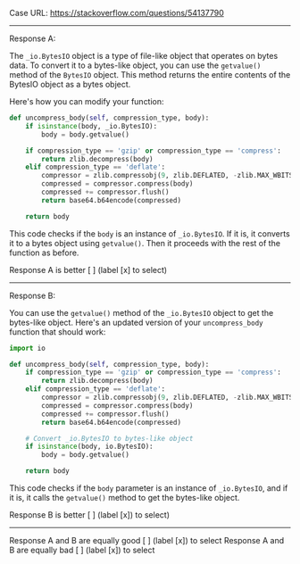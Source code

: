 Case URL: https://stackoverflow.com/questions/54137790

------
Response A:

The `_io.BytesIO` object is a type of file-like object that operates on bytes data. To convert it to a bytes-like object, you can use the `getvalue()` method of the `BytesIO` object. This method returns the entire contents of the BytesIO object as a bytes object.

Here's how you can modify your function:

```python
def uncompress_body(self, compression_type, body):
    if isinstance(body, _io.BytesIO):
        body = body.getvalue()

    if compression_type == 'gzip' or compression_type == 'compress':
        return zlib.decompress(body)
    elif compression_type == 'deflate':
        compressor = zlib.compressobj(9, zlib.DEFLATED, -zlib.MAX_WBITS)
        compressed = compressor.compress(body)
        compressed += compressor.flush()
        return base64.b64encode(compressed)

    return body
```

This code checks if the `body` is an instance of `_io.BytesIO`. If it is, it converts it to a bytes object using `getvalue()`. Then it proceeds with the rest of the function as before.

Response A is better [ ] (label [x] to select)

-------
Response B:

You can use the `getvalue()` method of the `_io.BytesIO` object to get the bytes-like object. Here's an updated version of your `uncompress_body` function that should work:

```python
import io

def uncompress_body(self, compression_type, body):
    if compression_type == 'gzip' or compression_type == 'compress':
        return zlib.decompress(body)
    elif compression_type == 'deflate':
        compressor = zlib.compressobj(9, zlib.DEFLATED, -zlib.MAX_WBITS)
        compressed = compressor.compress(body)
        compressed += compressor.flush()
        return base64.b64encode(compressed)

    # Convert _io.BytesIO to bytes-like object
    if isinstance(body, io.BytesIO):
        body = body.getvalue()

    return body
```

This code checks if the `body` parameter is an instance of `_io.BytesIO`, and if it is, it calls the `getvalue()` method to get the bytes-like object.

Response B is better [ ] (label [x]) to select)

-------

Response A and B are equally good [ ] (label [x]) to select
Response A and B are equally bad [ ] (label [x]) to select
